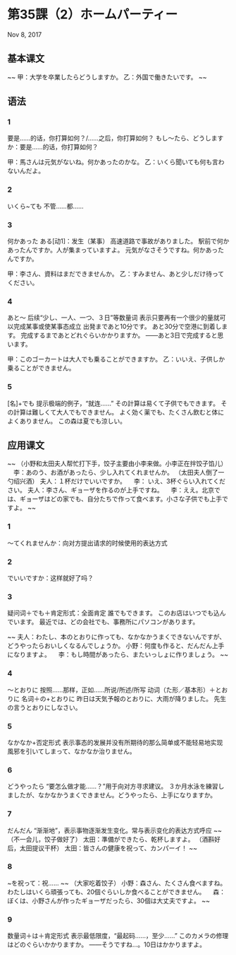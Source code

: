 # 第35課（2）ホームパーティー
Nov 8, 2017

## 基本课文
~~
甲：大学を卒業したらどうしますか。
乙：外国で働きたいです。
~~

## 语法
### 1
要是……的话，你打算如何？/……之后，你打算如何？
もし～たら、どうしますか：要是……的话，你打算如何？

甲：馬さんは元気がないね。何かあったのかな。
乙：いくら聞いても何も言わないんだよ。

### 2
いくら~ても
不管……都……
### 3
何かあった
ある[动1]：发生（某事）
高速道路で事故がありました。
駅前で何かあったんですか。人が集まっていますよ。
元気がなさそうですね。何かあったんですか。

甲：李さん、資料はまだできませんか。
乙：すみません、あと少しだけ待ってください。

### 4
あと～
后续“少し、一人、一つ、３日”等数量词
表示只要再有一个很少的量就可以完成某事或使某事态成立
出発まであと10分です。
あと30分で空港に到着します。
完成するまであとどれぐらいかかりますか。
——あと3日で完成すると思います。

甲：このゴーカートは大人でも乗ることができますか。
乙：いいえ、子供しか乗ることができません。

### 5
[名]+でも
提示极端的例子，“就连……”
その計算は易くて子供でもできます。
その計算は難しくて大人でもできません。
よく効く薬でも、たくさん飲むと体によくありません。
この森は夏でも涼しい。

## 应用课文
~~
（小野和太田夫人帮忙打下手，饺子主要由小李来做。小李正在拌饺子馅儿）
　李：あのう、お酒があったら、少し入れてくれませんか。
（太田夫人倒了一勺绍兴酒）
夫人：１杯だけでいいですか。
　李： いえ、3杯ぐらい入れてください。
夫人：李さん、ギョーザを作るのが上手ですね。
　李：ええ。北京では、ギョーザはどの家でも、自分たちで作って食べます。小さな子供でも上手ですよ。
~~

### 1
～てくれませんか：向对方提出请求的时候使用的表达方式
### 2
でいいですか：这样就好了吗？
### 3
疑问词＋でも＋肯定形式：全面肯定
誰でもできます。
このお店はいつでも込んでいます。
最近では、どの会社でも、事務所にパソコンがあります。

~~
夫人：わたし、本のとおりに作っても、なかなかうまくできないんですが、どうやったらおいしくなるんでしょうか。
小野：何度も作ると、だんだん上手になりますよ。
　李：もし時間があったら、またいっしょに作りましょう。
~~

### 4
～とおりに
按照……那样，正如……所说/所述/所写
动词（た形／基本形）＋とおりに
名词＋の+とおりに
昨日は天気予報のとおりに、大雨が降りました。
先生の言うとおりにしなさい。
### 5
なかなか+否定形式
表示事态的发展并没有所期待的那么简单或不能轻易地实现
風邪を引いてしまって、なかなか治りません。
### 6
どうやったら
“要怎么做才能……？”用于向对方寻求建议。
３か月水泳を練習しましたが、なかなかうまくできません。どうやったら、上手になりますか。
### 7
だんだん
“渐渐地”，表示事物逐渐发生变化。常与表示变化的表达方式呼应
~~
（不一会儿，饺子做好了）
太田：準備ができたら、乾杯しますよ。
（酒斟好后，太田提议干杯）
太田：皆さんの健康を祝って、カンパーイ！
~~
### 8
~を祝って：祝……
~~
（大家吃着饺子）
小野：森さん、たくさん食べますね。わたしはいくら頑張っても、20個ぐらいしか食べることができません。
　森：ぼくは、小野さんが作ったギョーザだったら、30個は大丈夫ですよ。
~~
### 9
数量词＋は＋肯定形式
表示最低限度，“最起码……，至少……”
このカメラの修理はどのぐらいかかりますか。
——そうですね…。10日はかかりますよ。
